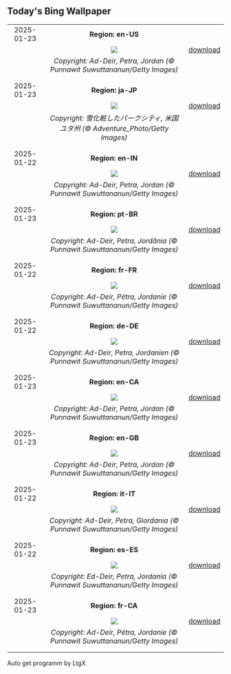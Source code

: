 ## Today's Bing Wallpaper
|      |      |      |
| :----: | :----: | :----: |
|2025-01-23|**Region: en-US**||
||![](https://www.bing.com/th?id=OHR.PetraMonastery_EN-US1834130511_UHD.jpg&pid=hp&w=1152&h=648&rs=1&c=4)| [download](https://www.bing.com/th?id=OHR.PetraMonastery_EN-US1834130511_UHD.jpg)|
||*Copyright: Ad-Deir, Petra, Jordan (© Punnawit Suwuttananun/Getty Images)*
||
|||
|2025-01-23|**Region: ja-JP**||
||![](https://www.bing.com/th?id=OHR.DeerValley_JA-JP0604255662_UHD.jpg&pid=hp&w=1152&h=648&rs=1&c=4)| [download](https://www.bing.com/th?id=OHR.DeerValley_JA-JP0604255662_UHD.jpg)|
||*Copyright: 雪化粧したパークシティ, 米国 ユタ州 (© Adventure_Photo/Getty Images)*
||
|||
|2025-01-22|**Region: en-IN**||
||![](https://www.bing.com/th?id=OHR.PetraMonastery_EN-IN5783567233_UHD.jpg&pid=hp&w=1152&h=648&rs=1&c=4)| [download](https://www.bing.com/th?id=OHR.PetraMonastery_EN-IN5783567233_UHD.jpg)|
||*Copyright: Ad-Deir, Petra, Jordan (© Punnawit Suwuttananun/Getty Images)*
||
|||
|2025-01-23|**Region: pt-BR**||
||![](https://www.bing.com/th?id=OHR.PetraMonastery_PT-BR6925888778_UHD.jpg&pid=hp&w=1152&h=648&rs=1&c=4)| [download](https://www.bing.com/th?id=OHR.PetraMonastery_PT-BR6925888778_UHD.jpg)|
||*Copyright: Ad-Deir, Petra, Jordânia (© Punnawit Suwuttananun/Getty Images)*
||
|||
|2025-01-22|**Region: fr-FR**||
||![](https://www.bing.com/th?id=OHR.PetraMonastery_FR-FR1072501086_UHD.jpg&pid=hp&w=1152&h=648&rs=1&c=4)| [download](https://www.bing.com/th?id=OHR.PetraMonastery_FR-FR1072501086_UHD.jpg)|
||*Copyright: Ad-Deir, Pétra, Jordanie (© Punnawit Suwuttananun/Getty Images)*
||
|||
|2025-01-22|**Region: de-DE**||
||![](https://www.bing.com/th?id=OHR.PetraMonastery_DE-DE5253716041_UHD.jpg&pid=hp&w=1152&h=648&rs=1&c=4)| [download](https://www.bing.com/th?id=OHR.PetraMonastery_DE-DE5253716041_UHD.jpg)|
||*Copyright: Ad-Deir, Petra, Jordanien (© Punnawit Suwuttananun/Getty Images)*
||
|||
|2025-01-23|**Region: en-CA**||
||![](https://www.bing.com/th?id=OHR.PetraMonastery_EN-CA7784198857_UHD.jpg&pid=hp&w=1152&h=648&rs=1&c=4)| [download](https://www.bing.com/th?id=OHR.PetraMonastery_EN-CA7784198857_UHD.jpg)|
||*Copyright: Ad-Deir, Petra, Jordan (© Punnawit Suwuttananun/Getty Images)*
||
|||
|2025-01-23|**Region: en-GB**||
||![](https://www.bing.com/th?id=OHR.PetraMonastery_EN-GB4623557481_UHD.jpg&pid=hp&w=1152&h=648&rs=1&c=4)| [download](https://www.bing.com/th?id=OHR.PetraMonastery_EN-GB4623557481_UHD.jpg)|
||*Copyright: Ad-Deir, Petra, Jordan (© Punnawit Suwuttananun/Getty Images)*
||
|||
|2025-01-22|**Region: it-IT**||
||![](https://www.bing.com/th?id=OHR.PetraMonastery_IT-IT8921152499_UHD.jpg&pid=hp&w=1152&h=648&rs=1&c=4)| [download](https://www.bing.com/th?id=OHR.PetraMonastery_IT-IT8921152499_UHD.jpg)|
||*Copyright: Ad-Deir, Petra, Giordania (© Punnawit Suwuttananun/Getty Images)*
||
|||
|2025-01-22|**Region: es-ES**||
||![](https://www.bing.com/th?id=OHR.PetraMonastery_ES-ES6740525723_UHD.jpg&pid=hp&w=1152&h=648&rs=1&c=4)| [download](https://www.bing.com/th?id=OHR.PetraMonastery_ES-ES6740525723_UHD.jpg)|
||*Copyright: Ed-Deir, Petra, Jordania (© Punnawit Suwuttananun/Getty Images)*
||
|||
|2025-01-23|**Region: fr-CA**||
||![](https://www.bing.com/th?id=OHR.PetraMonastery_FR-CA4480470167_UHD.jpg&pid=hp&w=1152&h=648&rs=1&c=4)| [download](https://www.bing.com/th?id=OHR.PetraMonastery_FR-CA4480470167_UHD.jpg)|
||*Copyright: Ad-Deir, Pétra, Jordanie (© Punnawit Suwuttananun/Getty Images)*
||
|||

Auto get programm by LtgX
